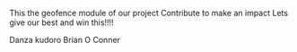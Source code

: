 This the geofence module of our project 
Contribute to make an impact 
Lets give our best and win this!!!!

Danza kudoro 
Brian O Conner